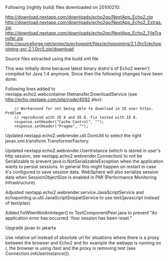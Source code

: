 Following (nightly build) files downloaded on 20100210:

http://download.nextapp.com/downloads/echo2go/NextApp_Echo2.zip
http://download.nextapp.com/downloads/echo2go/NextApp_Echo2_Extras.zip
http://download.nextapp.com/downloads/echo2go/NextApp_Echo2_FileTransfer.zip
http://sourceforge.net/projects/echopoint/files/echopointng/2.1.0rc5/echopointng-src-2.1.0rc5.zip/download

Source files extracted using the build.xml file

This was initially done because latest binary distro's of Echo2 weren't compiled for Java 1.4 anymore. Since then the
following changes have been done:

Following lines added to nextapp.echo2.webcontainer.filetransfer.DownloadService
(see http://echo.nextapp.com/site/node/4092 also):

        // Workaround for not being able to download in IE over https. Problem
        // reproduced with IE 6 and IE 8. Fix tested with IE 8.
        response.setHeader("Cache-Control", "");
        response.setHeader("Pragma", "");

Updated nextapp.echo2.webrender.util.DomUtil to select the right
javax.xml.transform.TransformerFactory.

Updated nextapp.echo2.webrender.UserInstance (which is stored in user's http
session, see nextapp.echo2.webrender.Connection) to not be Serializable to
prevent java.io.NotSerializableException when the application wants to persist
sessions. In general this might happen on restart in case it's configured to
save session data. WebSphere will also serialize session data when
SessionObjectSize is enabled in PMI (Performance Monitoring Infrastructure).

Adjusted nextapp.echo2.webrender.service.JavaScriptService and 
echopointng.ui.util.JavaScriptSnippetService to use text/javascript instead of
text/plain.

Added fixWhenNotAnInteger() to TextComponentPeer.java to prevent "An application error has occurred. Your session has
been reset."

Upgrade javax to jakarta

Use relative url instead of absolute url for situations where there is a proxy between the browser and Echo2 and for
example the webapp is running on /, the browser is using /test and the proxy is removing test (see
Connection.initUserInstance()).